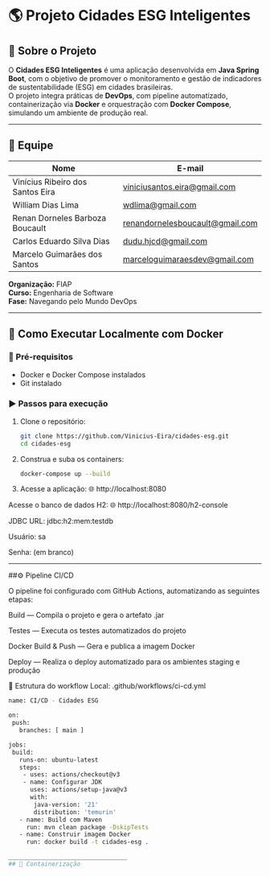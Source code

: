 # 🌎 Projeto Cidades ESG Inteligentes  

## 🧠 Sobre o Projeto  

O **Cidades ESG Inteligentes** é uma aplicação desenvolvida em **Java Spring Boot**, com o objetivo de promover o monitoramento e gestão de indicadores de sustentabilidade (ESG) em cidades brasileiras.  
O projeto integra práticas de **DevOps**, com pipeline automatizado, containerização via **Docker** e orquestração com **Docker Compose**, simulando um ambiente de produção real.

---

## 👥 Equipe  

| Nome | E-mail |
|------|--------|
| Vinícius Ribeiro dos Santos Eira | viniciusantos.eira@gmail.com |
| William Dias Lima | wdlima@gmail.com |
| Renan Dorneles Barboza Boucault | renandornelesboucault@gmail.com |
| Carlos Eduardo Silva Dias | dudu.hjcd@gmail.com |
| Marcelo Guimarães dos Santos | marceloguimaraesdev@gmail.com |

**Organização:** FIAP  
**Curso:** Engenharia de Software  
**Fase:** Navegando pelo Mundo DevOps  

---

## 🐳 Como Executar Localmente com Docker  

### 🔧 Pré-requisitos  
- Docker e Docker Compose instalados  
- Git instalado  

### ▶️ Passos para execução  

1. Clone o repositório:
   ```bash
   git clone https://github.com/Vinicius-Eira/cidades-esg.git
   cd cidades-esg

2. Construa e suba os containers:
   ```bash
   docker-compose up --build

3. Acesse a aplicação:
🌐 http://localhost:8080

Acesse o banco de dados H2:
🌐 http://localhost:8080/h2-console

  JDBC URL: jdbc:h2:mem:testdb

  Usuário: sa

  Senha: (em branco)

_________________________________

##⚙️ Pipeline CI/CD

O pipeline foi configurado com GitHub Actions, automatizando as seguintes etapas:

Build — Compila o projeto e gera o artefato .jar

Testes — Executa os testes automatizados do projeto

Docker Build & Push — Gera e publica a imagem Docker

Deploy — Realiza o deploy automatizado para os ambientes staging e produção

🧩 Estrutura do workflow
Local: .github/workflows/ci-cd.yml
   ```bash
  name: CI/CD - Cidades ESG

  on:
    push:
      branches: [ main ]

  jobs:
    build:
      runs-on: ubuntu-latest
      steps:
       - uses: actions/checkout@v3
       - name: Configurar JDK
         uses: actions/setup-java@v3
         with:
          java-version: '21'
          distribution: 'temurin'
      - name: Build com Maven
        run: mvn clean package -DskipTests
      - name: Construir imagem Docker
        run: docker build -t cidades-esg .

_________________________________
## 🐋 Containerização
